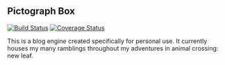 ## Pictograph Box
[![Build Status](https://travis-ci.org/manacake/pictograph-box.svg?branch=master)](https://travis-ci.org/manacake/pictograph-box) [![Coverage Status](https://coveralls.io/repos/manacake/pictograph-box/badge.png)](https://coveralls.io/r/manacake/pictograph-box)

This is a blog engine created specifically for personal use. It currently houses my many ramblings throughout my adventures in animal crossing: new leaf.